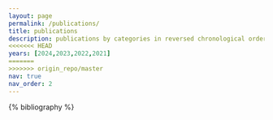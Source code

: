 ```yaml
---
layout: page
permalink: /publications/
title: publications
description: publications by categories in reversed chronological order. generated by jekyll-scholar.
<<<<<<< HEAD
years: [2024,2023,2022,2021]
=======
>>>>>>> origin_repo/master
nav: true
nav_order: 2
---
```


<!-- _pages/publications.md -->
<div class="publications">

{% bibliography %}

</div>
